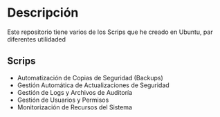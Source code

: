 # Descripción

Este repositorio tiene varios de los Scrips que he creado en Ubuntu, par diferentes utilidaded

## Scrips

- Automatización de Copias de Seguridad (Backups)
- Gestión Automática de Actualizaciones de Seguridad
- Gestión de Logs y Archivos de Auditoría
- Gestión de Usuarios y Permisos
- Monitorización de Recursos del Sistema
